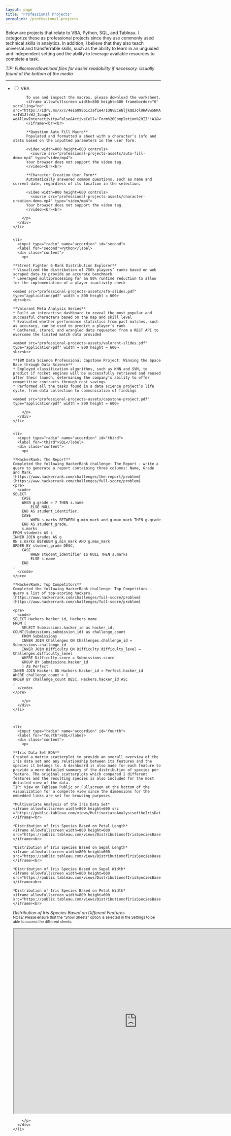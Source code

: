 ```yaml
---
layout: page  
title: "Professional Projects"  
permalink: /professional-projects  
---
```

<head>
  <link rel="stylesheet" href="stylesheets/accordion.css">
</head>

<body>
  Below are projects that relate to VBA, Python, SQL, and Tableau. I categorize these as professional projects since they use commonly used technical skills in analytics. In addition, I believe that they also teach universal and transferrable skills, such as the ability to learn in an unguided and independent setting and the ability to leverage available resources to complete a task.  
  
  *TIP: Fullscreen/download files for easier readability if necessary. Usually found at the bottom of the media*
  
  <hr>
  
  <ul>
    <li>
      <input type="radio" name="accordion" id="first">
      <label for="first">VBA</label>
      <div class="content">
        <p>  
          
          To use and inspect the macros, please download the worksheet.
          <iframe allowfullscreen width=800 height=600 frameborder="0" scrolling="no" src="https://1drv.ms/x/c/4e1a09861c3af1e4/IQNvECeNljkQQJol8HA8wSNKAZd3te-vzIW1JfrWJ_Ioaqo?  wdAllowInteractivity=False&ActiveCell='Form%20Completion%20II'!A1&wdHideGridlines=True&wdHideHeaders=True&wdDownloadButton=True&wdInConfigurator=True&wdInConfigurator=True">
          </iframe><br><br>
          
          **Question Auto Fill Macro**  
          Populated and formatted a sheet with a character’s info and stats based on the inputted parameters in the user form.  
          
          <video width=800 height=600 controls>
            <source src="professional-projects-assets/auto-fill-demo.mp4" type="video/mp4">
          Your browser does not support the video tag.
          </video><br><br>
          
          **Character Creation User Form**  
          Automatically answered common questions, such as name and current date, regardless of its location in the selection.  
          
          <video width=800 height=600 controls>
            <source src="professional-projects-assets/character-creation-demo.mp4" type="video/mp4">
          Your browser does not support the video tag.
          </video><br><br>
          
        </p>
      </div>
    </li>
  
  
    <li>
      <input type="radio" name="accordion" id="second">
      <label for="second">Python</label>
      <div class="content">
        <p>  
          
    **Street Fighter 6 Rank Distribution Explorer**  
    * Visualized the distribution of 750k players’ ranks based on web scraped data to provide an accurate benchmark
    * Leveraged multiprocessing for an 80% runtime reduction to allow for the implementation of a player inactivity check
    
    <embed src="professional-projects-assets/sf6-slides.pdf" type="application/pdf" width = 800 height = 600>
    <br><br>
    
    **Valorant Meta Analysis Series**  
    * Built an interactive dashboard to reveal the most popular and successful characters based on the map and skill level
    * Evaluated whether performance statistics from past matches, such as accuracy, can be used to predict a player’s rank
    * Gathered, stored, and wrangled data requested from a REST API to overcome the limited match data provided
    
    <embed src="professional-projects-assets/valorant-slides.pdf" type="application/pdf" width = 800 height = 600>
    <br><br>
    
    **IBM Data Science Professional Capstone Project: Winning the Space Race through Data Science**  
    * Employed classification algorithms, such as KNN and SVM, to predict if rocket engines will be successfully retrieved and reused after their launch, determining the company’s ability to offer competitive contracts through cost savings
    * Performed all the tasks found in a data science project’s life cycle, from data collection to communication of findings
    
    <embed src="professional-projects-assets/capstone-project.pdf" type="application/pdf" width = 800 height = 600>
    
        </p>
      </div>
    </li>
  
    
    <li>
      <input type="radio" name="accordion" id="third">
      <label for="third">SQL</label>
      <div class="content">
        <p>  
          
    **HackerRank: The Report**  
    Completed the following HackerRank challenge: The Report - write a query to generate a report containing three columns: Name, Grade and Mark.  
    [https://www.hackerrank.com/challenges/the-report/problem](https://www.hackerrank.com/challenges/full-score/problem)
    <pre>
      <code>
    SELECT  
        CASE   
        WHEN g.grade > 7 THEN s.name   
            ELSE NULL   
        END AS student_identifier,   
        CASE   
            WHEN s.marks BETWEEN g.min_mark and g.max_mark THEN g.grade   
        END AS student_grade,   
        s.marks   
    FROM students AS s   
    INNER JOIN grades AS g   
    ON s.marks BETWEEN g.min_mark AND g.max_mark   
    ORDER BY student_grade DESC,   
        CASE   
            WHEN student_identifier IS NULL THEN s.marks   
            ELSE s.name   
        END   
    ; 
      </code>
    </pre>
    
    **HackerRank: Top Competitors**  
    Completed the following HackerRank challenge: Top Competitors - query a list of top-scoring hackers.  
    [https://www.hackerrank.com/challenges/full-score/problem](https://www.hackerrank.com/challenges/full-score/problem)
    
    <pre>
      <code>
    SELECT Hackers.hacker_id, Hackers.name  
    FROM (
        SELECT Submissions.hacker_id as hacker_id, COUNT(Submissions.submission_id) as challenge_count
        FROM Submissions
        INNER JOIN Challenges ON Challenges.challenge_id = Submissions.challenge_id
        INNER JOIN Difficulty ON Difficulty.difficulty_level = Challenges.difficulty_level
        WHERE Difficulty.score = Submissions.score
        GROUP BY Submissions.hacker_id
        ) AS Perfect
    INNER JOIN Hackers ON Hackers.hacker_id = Perfect.hacker_id
    WHERE challenge_count > 1
    ORDER BY challenge_count DESC, Hackers.hacker_id ASC
    ;
      </code>
    </pre>
    
        </p>
      </div>
    </li>
  
  
  
    <li>
      <input type="radio" name="accordion" id="fourth">
      <label for="fourth">SQL</label>
      <div class="content">
        <p>  
  
    **Iris Data Set EDA**  
    Created a matrix scatterplot to provide an overall overview of the iris data set and any relationship between its features and the species it belongs to. A dashboard is also made for each feature to provide a more detailed summary of the distribution of species per feature. The original scatterplots which compared 2 different features and the resulting species is also included for the most detailed view of the data.  
    TIP: View on Tableau Public or Fullscreen at the bottom of the visualization for a compelte view since the dimensions for the embedded links are set for browsing purposes.
    
    *Multivariate Analysis of the Iris Data Set*
    <iframe allowfullscreen width=800 height=600 src ="https://public.tableau.com/views/MultivariateAnalysisoftheIrisDataSet/MainDash?:showAppBanner=false&:showVizHome=no&:embed=true&:origin=viz_share_link&:device=desktop"></iframe><br>  
    
    *Distribution of Iris Species Based on Petal Length*
    <iframe allowfullscreen width=800 height=600 src="https://public.tableau.com/views/DistributionofIrisSpeciesBasedonPetalLength/PetalLength?:showAppBanner=false&:showVizHome=no&:embed=true&:origin=viz_share_link&:device=desktop">
    </iframe><br>  
    
    *Distribution of Iris Species Based on Sepal Length*
    <iframe allowfullscreen width=800 height=600 src="https://public.tableau.com/views/DistributionofIrisSpeciesBasedonSepalLength/SepalLength?:showAppBanner=false&:showVizHome=no&:embed=true&:origin=viz_share_link&:device=desktop">
    </iframe><br>  
    
    *Distribution of Iris Species Based on Sepal Width*
    <iframe allowfullscreen width=800 height=600 src="https://public.tableau.com/views/DistributionofIrisSpeciesBasedonSepalWidth/SepalWidth?:showAppBanner=false&:showVizHome=no&:embed=true&:origin=viz_share_link&:device=desktop">
    </iframe><br>  
    
    *Distribution of Iris Species Based on Petal Width*
    <iframe allowfullscreen width=800 height=600           src="https://public.tableau.com/views/DistributionofIrisSpeciesBasedonPetalWidth/PetalWidth?:showAppBanner=false&:showVizHome=no&:embed=true&:origin=viz_share_link&:device=desktop">
    </iframe><br> 
  
  *Distribution of Iris Species Based on Different Features*  
  <sub>NOTE: Please ensure that the "Show Sheets" option is selected in the Settings to be able to access the different sheets.</sub>
  <iframe allowfullscreen width=800 height=600 src="https://public.tableau.com/views/DistributionofIrisSpeciesBasedonDifferentFeatures/PLvPL?:showAppBanner=false&:showVizHome=no&:embed=true&:origin=viz_share_link&:device=desktop"></iframe>
  
        </p>
      </div>
    </li>
  </ul>
</body>
